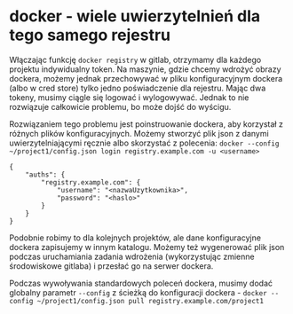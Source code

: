 # docker - wiele uwierzytelnień dla tego samego rejestru

Włączając funkcję `docker registry` w gitlab, otrzymamy dla każdego projektu indywidualny token.
Na maszynie, gdzie chcemy wdrożyć obrazy dockera, możemy jednak przechowywać w pliku konfiguracyjnym dockera (albo w cred store) tylko jedno poświadczenie dla rejestru. Mając dwa tokeny, musimy ciągle się logować i wylogowywać. Jednak to nie rozwiązuje całkowicie problemu, bo może dojść do wyścigu.

Rozwiązaniem tego problemu jest poinstruowanie dockera, aby korzystał z różnych plików konfiguracyjnych.
Możemy stworzyć plik json z danymi uwierzytelniającymi ręcznie albo skorzystać z polecenia:
`docker --config ~/project1/config.json login registry.example.com -u <username>`

```
{
    "auths": {
        "registry.example.com": {
            "username": "<nazwaUzytkownika>",
            "password": "<haslo>"
        }
    }
}
```
Podobnie robimy to dla kolejnych projektów, ale dane konfiguracyjne dockera zapisujemy w innym katalogu.
Możemy też wygenerować plik json podczas uruchamiania zadania wdrożenia (wykorzystując zmienne środowiskowe gitlaba) i przesłać go na serwer dockera.

Podczas wywoływania standardowych poleceń dockera, musimy dodać globalny parametr `--config` z ścieżką do konfiguracji dockera - `docker --config ~/project1/config.json pull registry.example.com/project1`
